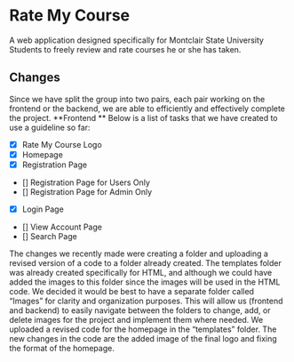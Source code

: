 # Rate My Course
A web application designed specifically for Montclair State University Students to freely review and rate courses he or she has taken. 
## Changes
Since we have split the group into two pairs, each pair working on the frontend or the backend, we are able to efficiently and effectively complete the project.
**Frontend **
Below is a list of tasks that we have created to use a guideline so far:
- [X] Rate My Course Logo
- [X] Homepage
- [X] Registration Page
- [] Registration Page for Users Only
- [] Registration Page for Admin Only
- [X] Login Page
- [] View Account Page
- [] Search Page

The changes we recently made were creating a folder and uploading a revised version of a code to a folder already created. The templates folder was already created specifically for HTML, and although we could have added the images to this folder since the images will be used in the HTML code. We decided it would be best to have a separate folder called “Images” for clarity and organization purposes. This will allow us (frontend and backend) to easily navigate between the folders to change, add, or delete images for the project and implement them where needed. We uploaded a revised code for the homepage in the “templates” folder. The new changes in the code are the added image of the final logo and fixing the format of the homepage. 
